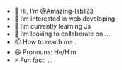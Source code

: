 - 👋 Hi, I’m @Amazing-lab123
- 👀 I’m interested in web developing
- 🌱 I’m currently learning Js
- 💞️ I’m looking to collaborate on ...
- 📫 How to reach me ...
- 😄 Pronouns: He/Him
- ⚡ Fun fact: ...

<!---
Amazing-lab123/Amazing-lab123 is a ✨ special ✨ repository because its `README.md` (this file) appears on your GitHub profile.
You can click the Preview link to take a look at your changes.
--->
